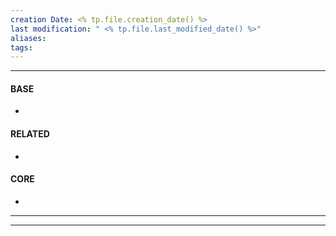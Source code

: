 ```yaml
---
creation Date: <% tp.file.creation_date() %>
last modification: " <% tp.file.last_modified_date() %>"
aliases: 
tags:
---
```

___
#### BASE
- 
#### RELATED
- 
#### CORE
- 
___

___
